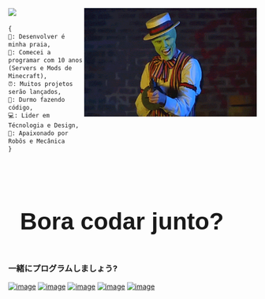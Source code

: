 <!--x axis divider-->
<img src="/assets/images/horizontal-divider-gradient.gif">

<picture> 
<img src="./img/gifs-do-mascara-1.gif" align="right" width="350">
</a>
</picture>

```text
{
🌴: Desenvolver é minha praia,
🏢: Comecei a programar com 10 anos (Servers e Mods de Minecraft),
⏰: Muitos projetos serão lançados,  
🌙: Durmo fazendo código,
💻: Lider em Técnologia e Design,
🦾: Apaixonado por Robôs e Mecânica
}
```

<br />

<div id="user-content-toc">
  <ul align="left">
    <h1 style="display: inline-block; font-size:48px; font-family:Sans-serif;">Bora codar junto?</h1>
  </ul>
</div>

<h3 align="left">一緒にプログラムしましょう?</h3>

<div align="left">

[![image](https://img.shields.io/badge/LinkedIn-0077B5?style=for-the-badge&logo=linkedin&logoColor=white)](https://bitlie.deri.my.id/linkedin)
[![image](https://img.shields.io/badge/Instagram-E4405F?style=for-the-badge&logo=instagram&logoColor=white)](https://bitlie.deri.my.id/instagram)
[![image](https://img.shields.io/badge/Dribble-EA4C89?style=for-the-badge&logo=dribbble&logoColor=white)](https://bitlie.deri.my.id/dribbble)
[![image](https://img.shields.io/badge/Stack%20Overflow-EF8236?style=for-the-badge&logo=stackoverflow&logoColor=white)](https://bitlie.deri.my.id/stackoverflow)
[![image](https://img.shields.io/badge/UIverse-04A4FB?style=for-the-badge&logo=brave&logoColor=white)](https://bitlie.deri.my.id/uiverse)
  
</div>
